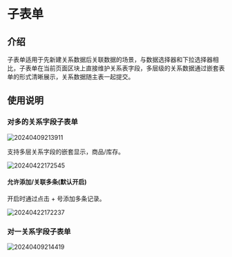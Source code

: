 # 子表单

## 介绍

子表单适用于先新建关系数据后关联数据的场景，与数据选择器和下拉选择器相比，子表单在当前页面区块上直接维护关系表字段，多层级的关系数据通过嵌套表单的形式清晰展示，关系数据随主表一起提交。

## 使用说明

### 对多的关系字段子表单

![20240409213911](https://static-docs.nocobase.com/20240409213911.png)

支持多层关系字段的嵌套显示，商品/库存。

![20240422172545](https://static-docs.nocobase.com/20240422172545.png)

#### 允许添加/关联多条(默认开启)

开启时通过点击 + 号添加多条记录。

![20240422172237](https://static-docs.nocobase.com/20240422172237.png)

### 对一关系字段子表单

![20240409214419](https://static-docs.nocobase.com/20240409214419.png)
